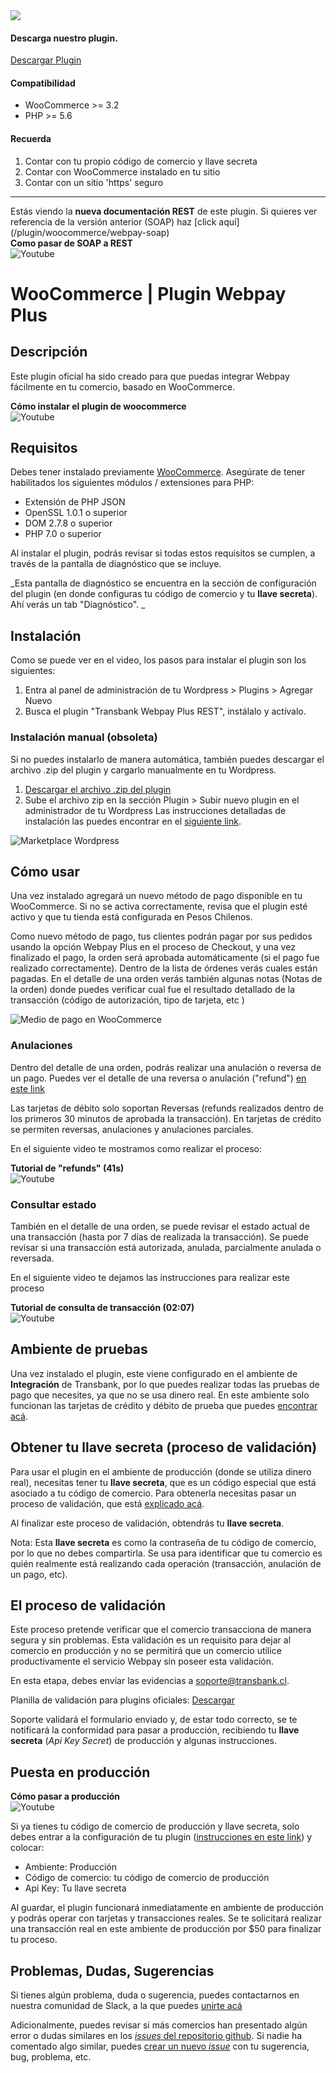 
<div class="data-menu-side-right">
  <div class="btn-side-right"><span><img src="/images/navbar.png"></span></div>
  <div class="block-cantainer">
    <h4>Descarga nuestro plugin.</h4>
    <a class="td_btn-more" target="_blank"  href="https://github.com/TransbankDevelopers/transbank-plugin-woocommerce-webpay-rest/releases/latest">Descargar Plugin</a>
    <br>
    <h4>Compatibilidad</h4>
    <ul>
      <li>WooCommerce >= 3.2</li>
      <li>PHP >= 5.6</li>
    </ul>
    <h4>Recuerda</h4>
    <ol>
      <li>Contar con tu propio código de comercio y llave secreta</li>
      <li>Contar con WooCommerce instalado en tu sitio</li>
      <li>Contar con un sitio 'https' seguro</li>
    </ol>
  </div>
</div>

___

<aside class="notice">
Estás viendo la <strong>nueva documentación REST</strong> de este plugin. Si quieres ver referencia de la versión anterior
(SOAP) haz [click aquí](/plugin/woocommerce/webpay-soap)
</aside>

<div class='url-modal-embed' data-toggle-embedYT="modal" data-src="https://www.youtube.com/embed/9--NHgh07Fw" >
  <div class="container-embed">
    <div class="data-info-url">
      <b>Como pasar de SOAP a REST</b>
    </div>
    <img class="icon-video-YT td_img-night" src="{{dir}}/images/yt_icon.png" alt="Youtube">
  </div>
</div>

<h1 class="toc-ignore">WooCommerce | Plugin Webpay Plus </h1>
<h1 style="display: none;">Webpay REST</h1>

## Descripción

Este plugin oficial ha sido creado para que puedas integrar Webpay fácilmente en tu comercio, basado en WooCommerce.

<div class='url-modal-embed' data-toggle-embedYT="modal" data-src="https://www.youtube.com/embed/IeKb8RreF08" >
  <div class="container-embed">
    <div class="data-info-url">
      <b>Cómo instalar el plugin de woocommerce</b>
    </div>
    <img class="icon-video-YT td_img-night" src="{{dir}}/images/yt_icon.png" alt="Youtube">
  </div>
</div>

## Requisitos

Debes tener instalado previamente [WooCommerce](https://woocommerce.com/).
Asegúrate de tener habilitados los siguientes módulos / extensiones para PHP:

* Extensión de PHP JSON 
* OpenSSL 1.0.1 o superior
* DOM 2.7.8 o superior
* PHP 7.0 o superior

Al instalar el plugin, podrás revisar si todas estos requisitos se cumplen, a través de la pantalla de diagnóstico que se incluye.

_Esta pantalla de diagnóstico se encuentra en la sección de configuración del plugin (en donde configuras tu código de comercio y tu **llave secreta**). Ahí verás un tab "Diagnóstico". _

## Instalación
Como se puede ver en el video, los pasos para instalar el plugin son los siguientes:  
1. Entra al panel de administración de tu Wordpress > Plugins > Agregar Nuevo
2. Busca el plugin "Transbank Webpay Plus REST", instálalo y actívalo.

### Instalación manual (obsoleta)
Si no puedes instalarlo de manera automática, también puedes descargar el archivo .zip del plugin y cargarlo manualmente en tu Wordpress. 

1. [Descargar el archivo .zip del plugin](https://github.com/TransbankDevelopers/transbank-plugin-woocommerce-webpay-rest/releases/latest)
2. Sube el archivo zip en la sección Plugin > Subir nuevo plugin en el administrador de tu Wordpress
Las instrucciones detalladas de instalación las puedes encontrar en el [siguiente link](https://github.com/TransbankDevelopers/transbank-plugin-woocommerce-webpay-rest/blob/master/docs/INSTALLATION.md).

<img src="/images/plugins/instalacion-woocommerce.png" alt="Marketplace Wordpress">

## Cómo usar

Una vez instalado agregará un nuevo método de pago disponible en tu WooCommerce. Si no se activa correctamente, revisa que el plugin esté activo y que tu tienda está configurada en Pesos Chilenos.

Como nuevo método de pago, tus clientes podrán pagar por sus pedidos usando la opción Webpay Plus en el proceso de Checkout, y una vez finalizado el pago, la orden será aprobada automáticamente (si el pago fue realizado correctamente).
Dentro de la lista de órdenes verás cuales están pagadas. En el detalle de una orden verás también algunas notas (Notas de la orden) donde puedes verificar cual fue el resultado detallado de la transacción (código de autorización, tipo de tarjeta, etc )

<img src="/images/plugins/medio-pago-woocommerce.png" alt="Medio de pago en WooCommerce">

### Anulaciones

Dentro del detalle de una orden, podrás realizar una anulación o reversa de un pago.
Puedes ver el detalle de una reversa o anulación ("refund") [en este link](https://transbankdevelopers.cl/documentacion/webpay-plus#reversar-o-anular-una-transaccion)

Las tarjetas de débito solo soportan Reversas (refunds realizados dentro de los primeros 30 minutos de aprobada la transacción). 
En tarjetas de crédito se permiten reversas, anulaciones y anulaciones parciales.

En el siguiente video te mostramos como realizar el proceso: 
<div class='url-modal-embed' data-toggle-embedYT="modal" data-src="https://www.youtube-nocookie.com/embed/ogw2yHcaZ4M" >
  <div class="container-embed">
    <div class="data-info-url">
      <b>Tutorial de "refunds" (41s)</b>
    </div>
    <img class="icon-video-YT td_img-night" src="{{dir}}/images/yt_icon.png" alt="Youtube">
  </div>
</div>

### Consultar estado

También en el detalle de una orden, se puede revisar el estado actual de una transacción (hasta por 7 días de realizada la transacción).
Se puede revisar si una transacción está autorizada, anulada, parcialmente anulada o reversada.

En el siguiente video te dejamos las instrucciones para realizar este proceso
<div class='url-modal-embed' data-toggle-embedYT="modal" data-src="https://www.youtube-nocookie.com/embed/AB9eh7BTJUE" >
  <div class="container-embed">
    <div class="data-info-url">
      <b>Tutorial de consulta de transacción (02:07)</b>
    </div>
    <img class="icon-video-YT td_img-night" src="{{dir}}/images/yt_icon.png" alt="Youtube">
  </div>
</div>

## Ambiente de pruebas

Una vez instalado el plugin, este viene configurado en el ambiente de **Integración** de Transbank, por lo que puedes realizar todas las pruebas de pago que necesites, ya que no se usa dinero real.
En este ambiente solo funcionan las tarjetas de crédito y débito de prueba que puedes [encontrar acá](/documentacion/como_empezar#ambiente-de-integracion).

## Obtener tu llave secreta (proceso de validación)

Para usar el plugin en el ambiente de producción (donde se utiliza dinero real), necesitas tener tu **llave secreta**, que es un código especial que está asociado a tu código de comercio.
Para obtenerla necesitas pasar un proceso de validación, que está [explicado acá](/documentacion/como_empezar#el-proceso-de-validacion).

Al finalizar este proceso de validación, obtendrás tu **llave secreta**.

Nota: Esta **llave secreta** es como la contraseña de tu código de comercio, por lo que no debes compartirla. Se usa para identificar que tu comercio es quién realmente está realizando cada operación (transacción, anulación de un pago, etc).

## El proceso de validación

Este proceso pretende verificar que el comercio transacciona de manera segura y sin problemas. Esta validación es un requisito para dejar al comercio en producción y no se permitirá que un comercio utilice productivamente el servicio Webpay sin poseer esta validación.

En esta etapa, debes envíar las evidencias a [soporte@transbank.cl](mailto:soporte@transbank.cl).

Planilla de validación para plugins oficiales: [Descargar](https://transbankdevelopers.cl/files/evidencia-integracion-webpay-plugins-rest.docx)

Soporte validará el formulario enviado y, de estar todo correcto, se te notificará la conformidad para pasar a producción, recibiendo tu **llave secreta** (_Api Key Secret_) de producción y algunas instrucciones.

## Puesta en producción

<div class='url-modal-embed' data-toggle-embedYT="modal" data-src="https://www.youtube.com/embed/B9sb7SyROVk" >
  <div class="container-embed">
    <div class="data-info-url">
      <b>Cómo pasar a producción</b>
    </div>
    <img class="icon-video-YT td_img-night" src="{{dir}}/images/yt_icon.png" alt="Youtube">
  </div>
</div>

Si ya tienes tu código de comercio de producción y llave secreta, solo debes entrar a la configuración de tu plugin ([instrucciones en este link](https://github.com/TransbankDevelopers/transbank-plugin-woocommerce-webpay-rest/blob/master/docs/INSTALLATION.md#configuraci%C3%B3n)) y colocar:

* Ambiente: Producción
* Código de comercio: tu código de comercio de producción
* Api Key: Tu llave secreta

Al guardar, el plugin funcionará inmediatamente en ambiente de producción y podrás operar con tarjetas y transacciones reales. Se te solicitará realizar una transacción real en este ambiente de producción por $50 para finalizar tu proceso.

## Problemas, Dudas, Sugerencias

Si tienes algún problema, duda o sugerencia, puedes contactarnos en nuestra comunidad de Slack, a la que puedes [unirte acá](https://join-transbankdevelopers-slack.herokuapp.com/)

Adicionalmente, puedes revisar si más comercios han presentado algún error o dudas similares en los [_issues_ del repositorio github](https://github.com/TransbankDevelopers/transbank-plugin-woocommerce-webpay-rest/issues). Si nadie ha comentado algo similar, puedes [crear un nuevo _issue_](https://github.com/TransbankDevelopers/transbank-plugin-woocommerce-webpay-rest/issues/new) con tu sugerencia, bug, problema, etc.
